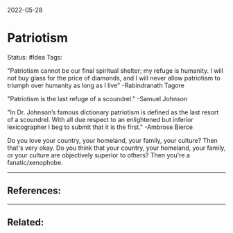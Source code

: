 2022-05-28
# Patriotism
Status: #Idea
Tags:


"Patriotism cannot be our final spiritual shelter; my refuge is humanity. I will not buy glass for the price of diamonds, and I will never allow patriotism to triumph over humanity as long as I live" -Rabindranath Tagore

"Patriotism is the last refuge of a scoundrel." -Samuel Johnson 

"In Dr. Johnson’s famous dictionary patriotism is defined as the last resort of a scoundrel. With all due respect to an enlightened but inferior lexicographer I beg to submit that it is the first." -Ambrose Bierce

Do you love your country, your homeland, your family, your culture? Then that's very okay. Do you think that your country, your homeland, your family, or your culture are objectively superior to others? Then you're a fanatic/xenophobe.

---
## References:

---
## Related:
